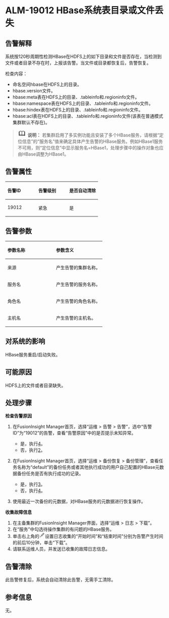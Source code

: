 # ALM-19012 HBase系统表目录或文件丢失<a name="ALM-19012"></a>

## 告警解释<a name="section42400121"></a>

系统按120秒周期性检测HBase在HDFS上的如下目录和文件是否存在，当检测到文件或者目录不存在时，上报该告警。当文件或目录都恢复后，告警恢复。

检查内容：

-   命名空间hbase在HDFS上的目录。
-   hbase.version文件。
-   hbase:meta表在HDFS上的目录、.tableinfo和.regioninfo文件。
-   hbase:namespace表在HDFS上的目录、.tableinfo和.regioninfo文件。
-   hbase:hindex表在HDFS上的目录、.tableinfo和.regioninfo文件。
-   hbase:acl表在HDFS上的目录、.tableinfo和.regioninfo文件\(该表在普通模式集群默认不存在\)。

>![](public_sys-resources/icon-note.gif) **说明：** 
>若集群启用了多实例功能且安装了多个HBase服务，请根据“定位信息”的“服务名”值来确定具体产生告警的HBase服务。例如HBase1服务不可用，则“定位信息”中显示服务名=HBase1，处理步骤中的操作对象也应由HBase调整为HBase1。

## 告警属性<a name="section46056776"></a>

<a name="table3909558"></a>
<table><thead align="left"><tr id="row9358345"><th class="cellrowborder" valign="top" width="33.33333333333333%" id="mcps1.1.4.1.1"><p id="p19828475"><a name="p19828475"></a><a name="p19828475"></a>告警ID</p>
</th>
<th class="cellrowborder" valign="top" width="33.33333333333333%" id="mcps1.1.4.1.2"><p id="p62602629"><a name="p62602629"></a><a name="p62602629"></a>告警级别</p>
</th>
<th class="cellrowborder" valign="top" width="33.33333333333333%" id="mcps1.1.4.1.3"><p id="p37648208"><a name="p37648208"></a><a name="p37648208"></a>是否自动清除</p>
</th>
</tr>
</thead>
<tbody><tr id="row29606020"><td class="cellrowborder" valign="top" width="33.33333333333333%" headers="mcps1.1.4.1.1 "><p id="p49277383"><a name="p49277383"></a><a name="p49277383"></a>19012</p>
</td>
<td class="cellrowborder" valign="top" width="33.33333333333333%" headers="mcps1.1.4.1.2 "><p id="p32045124"><a name="p32045124"></a><a name="p32045124"></a>紧急</p>
</td>
<td class="cellrowborder" valign="top" width="33.33333333333333%" headers="mcps1.1.4.1.3 "><p id="p45518241"><a name="p45518241"></a><a name="p45518241"></a>是</p>
</td>
</tr>
</tbody>
</table>

## 告警参数<a name="section11857806"></a>

<a name="table63098886"></a>
<table><thead align="left"><tr id="row42029922"><th class="cellrowborder" valign="top" width="50%" id="mcps1.1.3.1.1"><p id="p48980553"><a name="p48980553"></a><a name="p48980553"></a>参数名称</p>
</th>
<th class="cellrowborder" valign="top" width="50%" id="mcps1.1.3.1.2"><p id="p8001819"><a name="p8001819"></a><a name="p8001819"></a>参数含义</p>
</th>
</tr>
</thead>
<tbody><tr id="row1882112262176"><td class="cellrowborder" valign="top" width="50%" headers="mcps1.1.3.1.1 "><p id="p13858113752316"><a name="p13858113752316"></a><a name="p13858113752316"></a>来源</p>
</td>
<td class="cellrowborder" valign="top" width="50%" headers="mcps1.1.3.1.2 "><p id="p187931338134115"><a name="p187931338134115"></a><a name="p187931338134115"></a>产生告警的集群名称。</p>
</td>
</tr>
<tr id="row44167618"><td class="cellrowborder" valign="top" width="50%" headers="mcps1.1.3.1.1 "><p id="p39123317"><a name="p39123317"></a><a name="p39123317"></a>服务名</p>
</td>
<td class="cellrowborder" valign="top" width="50%" headers="mcps1.1.3.1.2 "><p id="p7672494"><a name="p7672494"></a><a name="p7672494"></a>产生告警的服务名称。</p>
</td>
</tr>
<tr id="row1943587"><td class="cellrowborder" valign="top" width="50%" headers="mcps1.1.3.1.1 "><p id="p37226997"><a name="p37226997"></a><a name="p37226997"></a>角色名</p>
</td>
<td class="cellrowborder" valign="top" width="50%" headers="mcps1.1.3.1.2 "><p id="p1196208"><a name="p1196208"></a><a name="p1196208"></a>产生告警的角色名称。</p>
</td>
</tr>
<tr id="row10765874"><td class="cellrowborder" valign="top" width="50%" headers="mcps1.1.3.1.1 "><p id="p66118565"><a name="p66118565"></a><a name="p66118565"></a>主机名</p>
</td>
<td class="cellrowborder" valign="top" width="50%" headers="mcps1.1.3.1.2 "><p id="p36375218"><a name="p36375218"></a><a name="p36375218"></a>产生告警的主机名。</p>
</td>
</tr>
</tbody>
</table>

## 对系统的影响<a name="section39611396"></a>

HBase服务重启/启动失败。

## 可能原因<a name="section20958252"></a>

HDFS上的文件或者目录缺失。

## 处理步骤<a name="section13243105619817"></a>

**检查告警原因**

1.  在FusionInsight Manager首页，选择“运维 \> 告警 \> 告警”，选中“告警ID”为“19012”的告警，查看“告警原因”中的是否提示未知异常。
    -   是，执行[4](#li61221212393)。
    -   否，执行[2](#li101220116399)。

2.  <a name="li101220116399"></a>在FusionInsight Manager首页，选择“运维 \> 备份恢复 \> 备份管理”，查看任务名称为“default”的备份任务或者其他执行成功的用户自己配置的HBase元数据备份任务是否有执行成功的记录。
    -   是，执行[3](#li61221412391)。
    -   否，执行[4](#li61221212393)。

3.  <a name="li61221412391"></a>使用最近一次备份的元数据，对HBase服务的元数据进行恢复操作。

**收集故障信息**

1.  <a name="li61221212393"></a>在主备集群的FusionInsight Manager界面，选择“运维 \> 日志 \> 下载”。
2.  在“服务”中勾选待操作集群的有问题的HBase服务。
3.  单击右上角的![](figures/zh-cn_image_0263895788.png)设置日志收集的“开始时间”和“结束时间”分别为告警产生时间的前后10分钟，单击“下载”。
4.  请联系运维人员，并发送已收集的故障日志信息。

## 告警清除<a name="section169311343318"></a>

此告警修复后，系统会自动清除此告警，无需手工清除。

## 参考信息<a name="section19896826"></a>

无。

